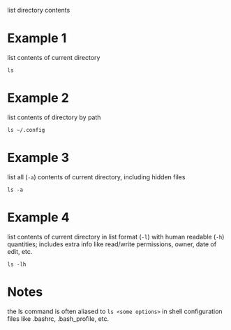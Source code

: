 
list directory contents

# Example 1
list contents of current directory
```
ls
```

# Example 2
list contents of directory by path
```
ls ~/.config
```

# Example 3
list all (`-a`) contents of current directory, including hidden files
```
ls -a
```

# Example 4
list contents of current directory in list format (`-l`) with human readable (`-h`) quantities; includes extra info like read/write permissions, owner, date of edit, etc.
```
ls -lh
```

# Notes
the ls command is often aliased to `ls <some options>` in shell configuration files like .bashrc, .bash_profile, etc.

